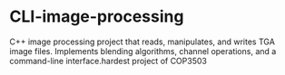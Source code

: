 # CLI-image-processing
C++ image processing project that reads, manipulates, and writes TGA image files.  Implements blending algorithms, channel operations, and a command-line interface.hardest project of COP3503

